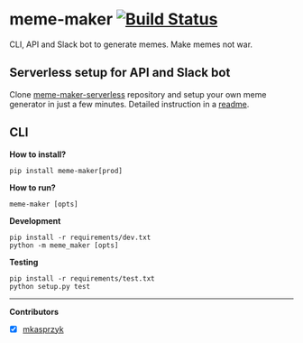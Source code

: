 # meme-maker [![Build Status](https://travis-ci.org/jacekszubert/meme-maker.svg?branch=master)](https://travis-ci.org/jacekszubert/meme-maker)
CLI, API and Slack bot to generate memes. Make memes not war.

## Serverless setup for API and Slack bot
Clone [meme-maker-serverless](https://github.com/jacekszubert/meme-maker-serverless) repository and setup your own meme generator in just a few minutes. Detailed instruction in a [readme](https://github.com/jacekszubert/meme-maker-serverless/blob/master/README.md).

## CLI

**How to install?**
```
pip install meme-maker[prod]
```

**How to run?**
```
meme-maker [opts]
```

**Development**
```
pip install -r requirements/dev.txt
python -m meme_maker [opts]
```

**Testing**
```
pip install -r requirements/test.txt
python setup.py test
```

---

**Contributors**
- [x] [mkasprzyk](https://github.com/mkasprzyk)
